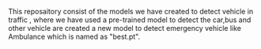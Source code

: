 This reposaitory consist of the models we have created to detect vehicle in traffic , where we have used a pre-trained model to detect the 
car,bus and other vehicle are created a new model to detect emergency vehicle like Ambulance which is named as "best.pt".
